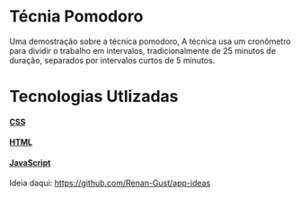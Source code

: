 # Técnia Pomodoro

Uma demostração sobre a técnica pomodoro, A técnica usa um cronômetro para dividir o trabalho em intervalos, tradicionalmente de 25 minutos de duração, separados por intervalos curtos de 5 minutos.

# Tecnologias Utlizadas
#### [CSS](https://developer.mozilla.org/pt-BR/docs/Web/CSS)
#### [HTML](https://html.com/)
#### [JavaScript](https://www.javascript.com/)

Ideia daqui: https://github.com/Renan-Gust/app-ideas